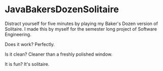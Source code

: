 # JavaBakersDozenSolitaire
Distract yourself for five minutes by playing my Baker's Dozen version of Solitaire. I made this by myself for the semester long project of Software Engineering.

Does it work? Perfectly.

Is it clean? Cleaner than a freshly polished window.

It is fun? It's solitaire.
